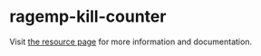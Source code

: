 # ragemp-kill-counter

Visit [the resource page](https://rage.mp/files/file/377-kill-counter/) for more information and documentation.
